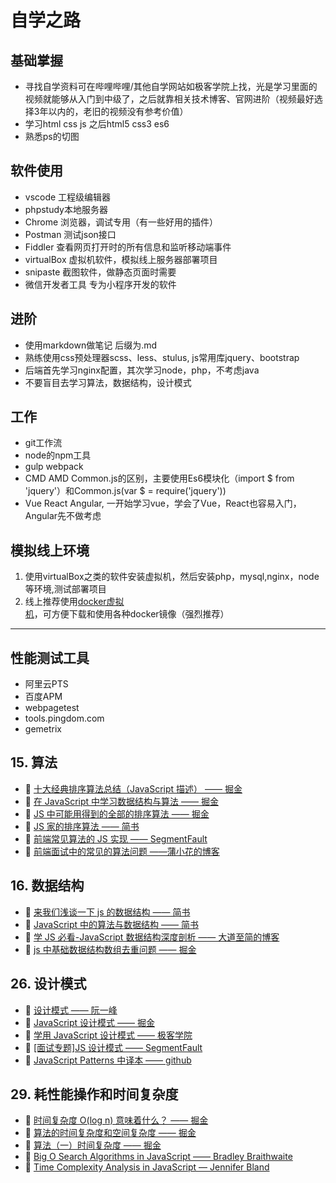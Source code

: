 # 自学之路
## 基础掌握
- 寻找自学资料可在哔哩哔哩/其他自学网站如极客学院上找，光是学习里面的视频就能够从入门到中级了，之后就靠相关技术博客、官网进阶（视频最好选择3年以内的，老旧的视频没有参考价值）
- 学习html css js  之后html5 css3 es6
- 熟悉ps的切图

## 软件使用
- vscode 工程级编辑器
- phpstudy本地服务器
- Chrome 浏览器，调试专用（有一些好用的插件）
- Postman 测试json接口
- Fiddler 查看网页打开时的所有信息和监听移动端事件
- virtualBox 虚拟机软件，模拟线上服务器部署项目
- snipaste 截图软件，做静态页面时需要
- 微信开发者工具  专为小程序开发的软件
## 进阶
- 使用markdown做笔记 后缀为.md
- 熟练使用css预处理器scss、less、stulus, js常用库jquery、bootstrap
- 后端首先学习nginx配置，其次学习node，php，不考虑java
- 不要盲目去学习算法，数据结构，设计模式
## 工作
- git工作流
- node的npm工具
- gulp webpack
- CMD AMD Common.js的区别，主要使用Es6模块化（import $ from 'jquery'）和Common.js(var $ = require('jquery'))
- Vue React Angular, 一开始学习vue，学会了Vue，React也容易入门，Angular先不做考虑

## 模拟线上环境
1. 使用virtualBox之类的软件安装虚拟机，然后安装php，mysql,nginx，node等环境,测试部署项目
2. 线上推荐使用[docker虚拟机](https://labs.play-with-docker.com/)，可方便下载和使用各种docker镜像（强烈推荐）
---

## 性能测试工具
- 阿里云PTS
- 百度APM
- webpagetest
- tools.pingdom.com
- gemetrix


## 15. 算法

- :book: [十大经典排序算法总结（JavaScript 描述） —— 掘金](https://juejin.im/post/57dcd394a22b9d00610c5ec8)
- :book: [在 JavaScript 中学习数据结构与算法 —— 掘金](https://juejin.im/post/594dfe795188250d725a220a#comment)
- :book: [JS 中可能用得到的全部的排序算法 —— 掘金](https://juejin.im/post/58c9d5fb1b69e6006b686bce)
- :book: [JS 家的排序算法 —— 简书](https://www.jianshu.com/p/1b4068ccd505)
- :book: [前端常见算法的 JS 实现 —— SegmentFault](https://segmentfault.com/a/1190000008593715)
- :book: [前端面试中的常见的算法问题 ——蒲小花的博客](https://www.jackpu.com/qian-duan-mian-shi-zhong-de-chang-jian-de-suan-fa-wen-ti/)

## 16. 数据结构

- :book: [来我们浅谈一下 js 的数据结构 —— 简书](https://www.jianshu.com/p/5e0e8d183102)
- :book: [JavaScript 中的算法与数据结构 —— 简书](https://www.jianshu.com/nb/16835496)
- :book: [学 JS 必看-JavaScript 数据结构深度剖析 —— 大道至简的博客](http://blog.sina.com.cn/s/blog_7b9c5e4101017mjt.html)
- :book: [js 中基础数据结构数组去重问题 —— 掘金](https://juejin.im/entry/586effe0da2f600053d85a9a)

## 26. 设计模式

- :book: [设计模式 —— 阮一峰](http://javascript.ruanyifeng.com/library/designpattern.html)
- :book: [JavaScript 设计模式 —— 掘金](https://juejin.im/post/59df4f74f265da430f311909)
- :book: [学用 JavaScript 设计模式 —— 极客学院](http://wiki.jikexueyuan.com/project/javascript-design-patterns/)
- :book: [[面试专题]JS 设计模式 —— SegmentFault](https://segmentfault.com/a/1190000010914032)
- :book: [JavaScript Patterns 中译本 —— github](https://github.com/lxj/javascript.patterns)

## 29. 耗性能操作和时间复杂度

- :book: [时间复杂度 O(log n) 意味着什么？ —— 掘金](https://juejin.im/entry/593f56528d6d810058a355f4)
- :book: [算法的时间复杂度和空间复杂度 —— 掘金](https://juejin.im/entry/5a49f7d36fb9a0450a67b269)
- :book: [算法（一）时间复杂度 —— 掘金](https://juejin.im/post/58d15f1044d90400691834d4)
- :book: [Big O Search Algorithms in JavaScript —— Bradley Braithwaite](http://www.bradoncode.com/blog/2012/04/big-o-algorithm-examples-in-javascript.html)
- :book: [Time Complexity Analysis in JavaScript — Jennifer Bland](https://www.jenniferbland.com/time-complexity-analysis-in-javascript/)

